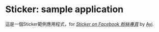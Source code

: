 # Sticker: sample application

這是一個Sticker範例應用程式，for
[*Sticker on Facebook 粉絲專頁*](https://www.facebook.com/pages/Sticker/294209227336019/)
by [Ayi](http://ayi.creampecan.com/).